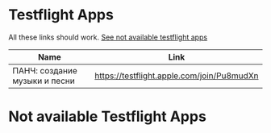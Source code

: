 # Testflight Apps

All these links should work. [See not available testflight apps](#1)

| Name | Link |
| --- | --- |
| ПАНЧ: создание музыки и песни | https://testflight.apple.com/join/Pu8mudXn |

<h1 id="1" name="1">Not available Testflight Apps</h1>
